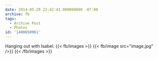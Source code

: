 ```yaml
---
date: 2014-05-20 22:42:41.000000000 -07:00
archive: fb
tags: 
  - Archive Post
  - Photos
id: '1400650961'
---
```


Hanging out with Isabel.
{{< fb/images >}}
{{< fb/image src="image.jpg" />}}
{{< /fb/images >}}
